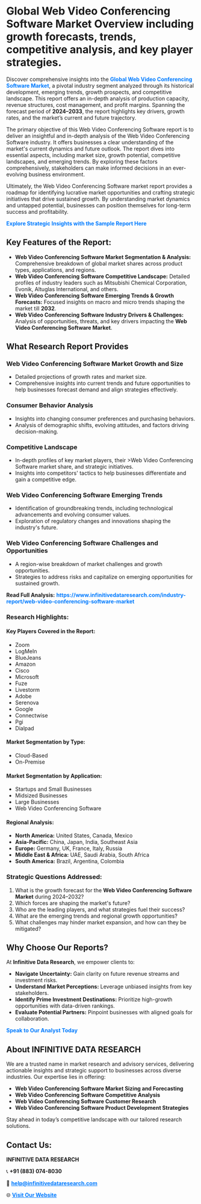 <h1>Global Web Video Conferencing Software Market Overview including growth forecasts, trends, competitive analysis, and key player strategies.</h1>
<p>
Discover comprehensive insights into the 
<a href="https://www.infinitivedataresearch.com/industry-report/web-video-conferencing-software-market" rel="dofollow" style="color: #007BFF; text-decoration: none;"><strong>Global Web Video Conferencing Software Market</strong></a>, a pivotal industry segment analyzed through its historical development, emerging trends, growth prospects, and competitive landscape. This report offers an in-depth analysis of production capacity, revenue structures, cost management, and profit margins. Spanning the forecast period of <strong>2024–2033</strong>, the report highlights key drivers, growth rates, and the market’s current and future trajectory.
</p>
<p>
The primary objective of this Web Video Conferencing Software report is to deliver an insightful and in-depth analysis of the Web Video Conferencing Software industry. It offers businesses a clear understanding of the market's current dynamics and future outlook. The report dives into essential aspects, including market size, growth potential, competitive landscapes, and emerging trends. By exploring these factors comprehensively, stakeholders can make informed decisions in an ever-evolving business environment.
</p>
<p>
Ultimately, the Web Video Conferencing Software market report provides a roadmap for identifying lucrative market opportunities and crafting strategic initiatives that drive sustained growth. By understanding market dynamics and untapped potential, businesses can position themselves for long-term success and profitability.
</p>
<p>
<a href="https://www.infinitivedataresearch.com/request-sample/reportId=111250" style="color: #007BFF; text-decoration: none;"><strong>Explore Strategic Insights with the Sample Report Here</strong></a>
</p>

<h2>Key Features of the Report:</h2>
<ul>
<li><strong>Web Video Conferencing Software Market Segmentation & Analysis:</strong> Comprehensive breakdown of global market shares across product types, applications, and regions.</li>
<li><strong>Web Video Conferencing Software Competitive Landscape:</strong> Detailed profiles of industry leaders such as Mitsubishi Chemical Corporation, Evonik, Altuglas International, and others.</li>
<li><strong>Web Video Conferencing Software Emerging Trends & Growth Forecasts:</strong> Focused insights on macro and micro trends shaping the market till <strong>2032</strong>.</li>
<li><strong>Web Video Conferencing Software Industry Drivers & Challenges:</strong> Analysis of opportunities, threats, and key drivers impacting the <strong>Web Video Conferencing Software Market</strong>.</li>
</ul>

<h2>What Research Report Provides</h2>
<h3>Web Video Conferencing Software Market Growth and Size</h3>
<ul>
<li>Detailed projections of growth rates and market size.</li>
<li>Comprehensive insights into current trends and future opportunities to help businesses forecast demand and align strategies effectively.</li>
</ul>

<h3>Consumer Behavior Analysis</h3>
<ul>
<li>Insights into changing consumer preferences and purchasing behaviors.</li>
<li>Analysis of demographic shifts, evolving attitudes, and factors driving decision-making.</li>
</ul>

<h3>Competitive Landscape</h3>
<ul>
<li>In-depth profiles of key market players, their >Web Video Conferencing Software market share, and strategic initiatives.</li>
<li>Insights into competitors' tactics to help businesses differentiate and gain a competitive edge.</li>
</ul>

<h3>Web Video Conferencing Software Emerging Trends</h3>
<ul>
<li>Identification of groundbreaking trends, including technological advancements and evolving consumer values.</li>
<li>Exploration of regulatory changes and innovations shaping the industry's future.</li>
</ul>

<h3>Web Video Conferencing Software Challenges and Opportunities</h3>
<ul>
<li>A region-wise breakdown of market challenges and growth opportunities.</li>
<li>Strategies to address risks and capitalize on emerging opportunities for sustained growth.</li>
</ul>
<p><strong>Read Full Analysis:</strong> <a href="https://www.infinitivedataresearch.com/industry-report/web-video-conferencing-software-market" rel="dofollow" style="color: #007BFF; text-decoration: none;"><strong>https://www.infinitivedataresearch.com/industry-report/web-video-conferencing-software-market</strong></a></p>
<h3>Research Highlights:</h3>
<h4>Key Players Covered in the Report:</h4>
<ul><li>Zoom</li><li>LogMeIn</li><li>BlueJeans</li><li>Amazon</li><li>Cisco</li><li>Microsoft</li><li>Fuze</li><li>Livestorm</li><li>Adobe</li><li>Serenova</li><li>Google</li><li>Connectwise</li><li>Pgi</li><li>Dialpad</li></ul>
<h4>Market Segmentation by Type:</h4>
<ul><li>Cloud-Based</li><li>On-Premise</li></ul>
<h4>Market Segmentation by Application:</h4>
<ul><li>Startups and Small Businesses</li><li>Midsized Businesses</li><li>Large Businesses</li><li>Web Video Conferencing Software</li></ul>

<h4>Regional Analysis:</h4>
<ul>
<li><strong>North America:</strong> United States, Canada, Mexico</li>
<li><strong>Asia-Pacific:</strong> China, Japan, India, Southeast Asia</li>
<li><strong>Europe:</strong> Germany, UK, France, Italy, Russia</li>
<li><strong>Middle East & Africa:</strong> UAE, Saudi Arabia, South Africa</li>
<li><strong>South America:</strong> Brazil, Argentina, Colombia</li>
</ul>

<h3>Strategic Questions Addressed:</h3>
<ol>
<li>What is the growth forecast for the <strong>Web Video Conferencing Software Market</strong> during 2024–2032?</li>
<li>Which forces are shaping the market's future?</li>
<li>Who are the leading players, and what strategies fuel their success?</li>
<li>What are the emerging trends and regional growth opportunities?</li>
<li>What challenges may hinder market expansion, and how can they be mitigated?</li>
</ol>

<h2>Why Choose Our Reports?</h2>
<p>At <strong>Infinitive Data Research</strong>, we empower clients to:</p>
<ul>
<li><strong>Navigate Uncertainty:</strong> Gain clarity on future revenue streams and investment risks.</li>
<li><strong>Understand Market Perceptions:</strong> Leverage unbiased insights from key stakeholders.</li>
<li><strong>Identify Prime Investment Destinations:</strong> Prioritize high-growth opportunities with data-driven rankings.</li>
<li><strong>Evaluate Potential Partners:</strong> Pinpoint businesses with aligned goals for collaboration.</li>
</ul>
<p><a href="https://www.infinitivedataresearch.com/industry-report/web-video-conferencing-software-market" rel="dofollow" style="color: #007BFF; text-decoration: none;"><strong>Speak to Our Analyst Today</strong></a></p>

<h2>About INFINITIVE DATA RESEARCH</h2>
<p>We are a trusted name in market research and advisory services, delivering actionable insights and strategic support to businesses across diverse industries. Our expertise lies in offering:</p>
<ul>
<li><strong>Web Video Conferencing Software Market Sizing and Forecasting</strong></li>
<li><strong>Web Video Conferencing Software Competitive Analysis</strong></li>
<li><strong>Web Video Conferencing Software Customer Research</strong></li>
<li><strong>Web Video Conferencing Software Product Development Strategies</strong></li>
</ul>
<p>Stay ahead in today’s competitive landscape with our tailored research solutions.</p>

<h2>Contact Us:</h2>
<p><strong>INFINITIVE DATA RESEARCH</strong></p>
<p>📞 <strong>+91 (883) 074-8030</strong></p>
<p>📧 <strong><a href="mailto:help@infinitivedataresearch.com" style="color: #007BFF;">help@infinitivedataresearch.com</a></strong></p>
<p>🌐 <strong><a href="https://www.infinitivedataresearch.com" rel="dofollow" style="color: #007BFF;">Visit Our Website</a></strong></p>